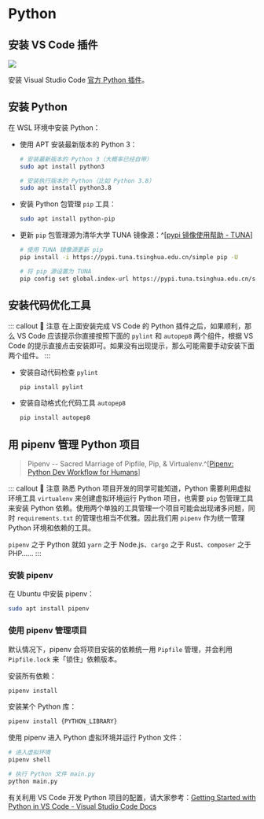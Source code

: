 # Python <a href="https://github.com/spencerwooo"><Badge text="@SpencerWoo"/></a>

## 安装 VS Code 插件

![](https://cdn.spencer.felinae98.cn/github/2020/09/200902_221536.png)

安装 Visual Studio Code [官方 Python 插件](https://marketplace.visualstudio.com/items?itemName=ms-python.python)。

## 安装 Python

在 WSL 环境中安装 Python：

- 使用 APT 安装最新版本的 Python 3：

  ```bash
  # 安装最新版本的 Python 3（大概率已经自带）
  sudo apt install python3

  # 安装执行版本的 Python（比如 Python 3.8）
  sudo apt install python3.8
  ```

- 安装 Python 包管理 `pip` 工具：

  ```bash
  sudo apt install python-pip
  ```

- 更新 `pip` 包管理源为清华大学 TUNA 镜像源：^[[pypi 镜像使用帮助 - TUNA](https://mirror.tuna.tsinghua.edu.cn/help/pypi/)]

  ```bash
  # 使用 TUNA 镜像源更新 pip
  pip install -i https://pypi.tuna.tsinghua.edu.cn/simple pip -U

  # 将 pip 源设置为 TUNA
  pip config set global.index-url https://pypi.tuna.tsinghua.edu.cn/simple
  ```

## 安装代码优化工具

::: callout 🥝 注意
在上面安装完成 VS Code 的 Python 插件之后，如果顺利，那么 VS Code 应该提示你直接按照下面的 `pylint` 和 `autopep8` 两个组件，根据 VS Code 的提示直接点击安装即可。如果没有出现提示，那么可能需要手动安装下面两个组件。
:::

- 安装自动代码检查 `pylint`

  ```bash
  pip install pylint
  ```

- 安装自动格式化代码工具 `autopep8`

  ```bash
  pip install autopep8
  ```

## 用 pipenv 管理 Python 项目

> Pipenv -- Sacred Marriage of Pipfile, Pip, & Virtualenv.^[[Pipenv: Python Dev Workflow for Humans](https://pipenv.kennethreitz.org/en/latest/)]

::: callout 🌽 注意
熟悉 Python 项目开发的同学可能知道，Python 需要利用虚拟环境工具 `virtualenv` 来创建虚拟环境运行 Python 项目，也需要 `pip` 包管理工具来安装 Python 依赖。使用两个单独的工具管理一个项目可能会出现诸多问题，同时 `requirements.txt` 的管理也相当不优雅。因此我们用 `pipenv` 作为统一管理 Python 环境和依赖的工具。

`pipenv` 之于 Python 就如 `yarn` 之于 Node.js、`cargo` 之于 Rust、`composer` 之于 PHP……
:::

### 安装 pipenv

在 Ubuntu 中安装 pipenv：

```bash
sudo apt install pipenv
```

### 使用 pipenv 管理项目

默认情况下，pipenv 会将项目安装的依赖统一用 `Pipfile` 管理，并会利用 `Pipfile.lock` 来「锁住」依赖版本。

安装所有依赖：

```bash
pipenv install
```

安装某个 Python 库：

```bash
pipenv install {PYTHON_LIBRARY}
```

使用 pipenv 进入 Python 虚拟环境并运行 Python 文件：

```bash
# 进入虚拟环境
pipenv shell

# 执行 Python 文件 main.py
python main.py
```

有关利用 VS Code 开发 Python 项目的配置，请大家参考：[Getting Started with Python in VS Code - Visual Studio Code Docs](https://code.visualstudio.com/docs/python/python-tutorial)
